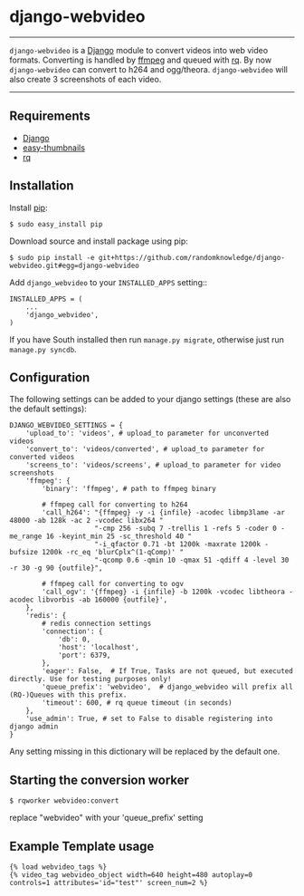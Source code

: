 # django-webvideo
___
`django-webvideo` is a [Django](https://www.djangoproject.com/) module to convert videos into web video formats.
Converting is handled by [ffmpeg](http://www.ffmpeg.org/) and queued with [rq](http://python-rq.org/).
By now `django-webvideo` can convert to h264 and ogg/theora.
`django-webvideo` will also create 3 screenshots of each video.

____
## Requirements
* [Django](https://www.djangoproject.com/)
* [easy-thumbnails](https://github.com/SmileyChris/easy-thumbnails)
* [rq](http://python-rq.org/)

## Installation

Install [pip](http://pypi.python.org/pypi/pip):

```console
$ sudo easy_install pip
```

Download source and install package using pip:

```console
$ sudo pip install -e git+https://github.com/randomknowledge/django-webvideo.git#egg=django-webvideo
```

Add ``django_webvideo`` to your ``INSTALLED_APPS`` setting::

    INSTALLED_APPS = (
        ...
        'django_webvideo',
    )

If you have South installed then run ``manage.py migrate``,
otherwise just run ``manage.py syncdb``.

## Configuration

The following settings can be added to your django settings (these are also the default settings):

    DJANGO_WEBVIDEO_SETTINGS = {
        'upload_to': 'videos', # upload_to parameter for unconverted videos
        'convert_to': 'videos/converted', # upload_to parameter for converted videos
        'screens_to': 'videos/screens', # upload_to parameter for video screenshots
        'ffmpeg': {
            'binary': 'ffmpeg', # path to ffmpeg binary

            # ffmpeg call for converting to h264
            'call_h264': "{ffmpeg} -y -i {infile} -acodec libmp3lame -ar 48000 -ab 128k -ac 2 -vcodec libx264 "
                         "-cmp 256 -subq 7 -trellis 1 -refs 5 -coder 0 -me_range 16 -keyint_min 25 -sc_threshold 40 "
                         "-i_qfactor 0.71 -bt 1200k -maxrate 1200k -bufsize 1200k -rc_eq 'blurCplx^(1-qComp)' "
                         "-qcomp 0.6 -qmin 10 -qmax 51 -qdiff 4 -level 30 -r 30 -g 90 {outfile}",

            # ffmpeg call for converting to ogv
            'call_ogv': '{ffmpeg} -i {infile} -b 1200k -vcodec libtheora -acodec libvorbis -ab 160000 {outfile}',
        },
        'redis': {
            # redis connection settings
            'connection': {
                'db': 0,
                'host': 'localhost',
                'port': 6379,
            },
            'eager': False,  # If True, Tasks are not queued, but executed directly. Use for testing purposes only!
            'queue_prefix': 'webvideo',  # django_webvideo will prefix all (RQ-)Queues with this prefix.
            'timeout': 600, # rq queue timeout (in seconds)
        },
        'use_admin': True, # set to False to disable registering into django admin
    }

Any setting missing in this dictionary will be replaced by the default one.

## Starting the conversion worker
```console
$ rqworker webvideo:convert
```
replace "webvideo" with your 'queue_prefix' setting

## Example Template usage

    {% load webvideo_tags %}
    {% video_tag webvideo_object width=640 height=480 autoplay=0 controls=1 attributes='id="test"' screen_num=2 %}